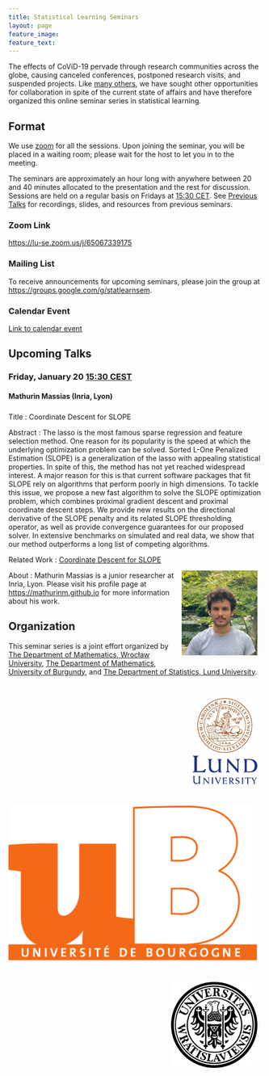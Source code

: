 ```yaml
---
title: Statistical Learning Seminars
layout: page
feature_image:
feature_text:
---
```


<style>
    img {margin: 1.5ex; float: right; align: right; padding-top: 2.5ex;}
    h4 {margin-bottom: 0.5ex; padding-bottom: 1.3ex;}
</style>

The effects of CoViD-19 pervade through research communities across the
globe, causing canceled conferences, postponed research visits, and suspended
projects. Like [many others](/links), we have sought other opportunities for
collaboration in spite of the current state of affairs and have therefore
organized this online seminar series in statistical learning.

## Format

We use [zoom](https://zoom.us/) for all the sessions. Upon joining the seminar,
you will be placed in a waiting room; please wait for the host to let you in to
the meeting.

The seminars are approximately an hour long with anywhere between 20 and 40
minutes allocated to the presentation and the rest for discussion. Sessions
are held on a regular basis on Fridays at [15:30
CET](https://www.thetimezoneconverter.com/?t=15%3A30%20pm&tz=Stockholm&). See
[Previous Talks](/previous-talks) for recordings, slides, and resources from
previous seminars.

### Zoom Link

<https://lu-se.zoom.us/j/65067339175>

### Mailing List

To receive announcements for upcoming seminars, please join the group at
<https://groups.google.com/g/statlearnsem>.

### Calendar Event

[Link to calendar event](https://lu-se.zoom.us/meeting/u5Etce6rrTIrHdGmDxIUKT33_HsILcrt6Tui/ics?icsToken=98tyKu-trj0tGdecsR6CR_MMAo_oKOnztlhcgqd6kTv9KhV4VlClCcpRG558AsyG)

## Upcoming Talks

### Friday, January 20 [15:30 CEST](https://dateful.com/convert/stockholm-sweden?t=330pm)

#### Mathurin Massias (Inria, Lyon)

Title
: Coordinate Descent for SLOPE

Abstract
: The lasso is the most famous sparse regression and feature selection 
method. One reason for its popularity is the speed at which the 
underlying optimization problem can be solved. Sorted L-One Penalized 
Estimation (SLOPE) is a generalization of the lasso with appealing 
statistical properties. In spite of this, the method has not yet reached 
widespread interest. A major reason for this is that current software 
packages that fit SLOPE rely on algorithms that perform poorly in high 
dimensions. To tackle this issue, we propose a new fast algorithm to 
solve the SLOPE optimization problem, which combines proximal gradient 
descent and proximal coordinate descent steps. We provide new results on 
the directional derivative of the SLOPE penalty and its related SLOPE 
thresholding operator, as well as provide convergence guarantees for our 
proposed solver. In extensive benchmarks on simulated and real data, we 
show that our method outperforms a long list of competing algorithms.

<img src="/assets/pictures/mathurin-massias.jpg" align="right" width="150px">

Related Work
: [Coordinate Descent for SLOPE](https://arxiv.org/abs/2210.14780)

About
: Mathurin Massias is a junior researcher at Inria, Lyon. Please visit his
profile page at <https://mathurinm.github.io> for more information about
his work.

## Organization

This seminar series is a joint effort organized by
[The Department of Mathematics, Wrocław University](https://www.math.uni.wroc.pl),
[The Department of Mathematics, University of Burgundy](https://math.u-bourgogne.fr/), and
[The Department of Statistics, Lund University](https://stat.lu.se).

<div class="row">
  <div class="column">
    <img src="assets/logo-lu.svg" alt="Lund University" style="height:170px">
  </div>
  <div class="column">
    <img src="assets/logo-burgundy.png" alt="University of Burgundy" style="width:auto height:170px">
  </div>
  <div class="column">
    <img src="assets/logo-wroclaw.svg" alt="Wroclaw University" style="height:170px">
  </div>
</div>
